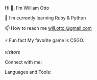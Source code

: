 Hi 👋, I'm William Otto

🌱 I’m currently learning Ruby & Python

📫 How to reach me will.otto.@gmail.com

⚡ Fun fact My favorite game is CSGO.

*visitors*

Connect with me:


Languages and Tools:
